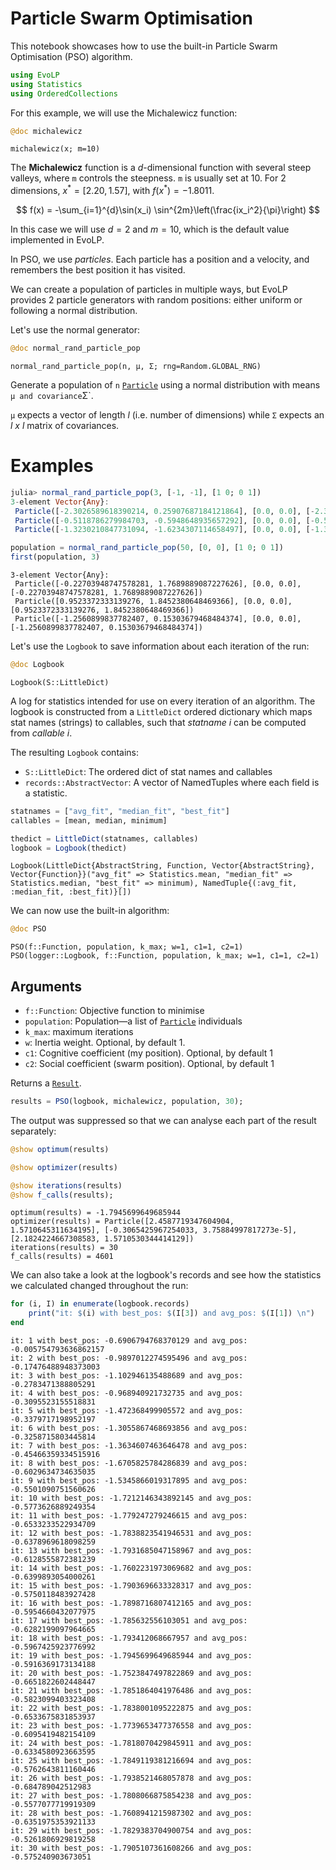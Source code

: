 # Particle Swarm Optimisation

This notebook showcases how to use the built-in Particle Swarm Optimisation (PSO) algorithm.


```julia
using EvoLP
using Statistics
using OrderedCollections
```

For this example, we will use the Michalewicz function:


```julia
@doc michalewicz
```


```
michalewicz(x; m=10)
```

The **Michalewicz** function is a $d$-dimensional function with several steep valleys, where `m` controls the steepness. `m` is usually set at 10. For 2 dimensions, $x^* = [2.20, 1.57]$, with $f(x^*) = -1.8011$.

$$
f(x) = -\sum_{i=1}^{d}\sin(x_i) \sin^{2m}\left(\frac{ix_i^2}{\pi}\right)
$$



In this case we will use $d=2$ and $m=10$, which is the default value implemented in EvoLP.

In PSO, we use _particles_. Each particle has a position and a velocity, and remembers the best position it has visited.

We can create a population of particles in multiple ways, but EvoLP provides 2 particle generators with random positions: either uniform or following a normal distribution.

Let's use the normal generator:


```julia
@doc normal_rand_particle_pop
```


```
normal_rand_particle_pop(n, μ, Σ; rng=Random.GLOBAL_RNG)
```

Generate a population of `n` [`Particle`](@ref) using a normal distribution with means `μ and covariance`Σ`.

`μ` expects a vector of length *l* (i.e. number of dimensions) while `Σ` expects an *l x l* matrix of covariances.

# Examples

```julia
julia> normal_rand_particle_pop(3, [-1, -1], [1 0; 0 1])
3-element Vector{Any}:
 Particle([-2.3026589618390214, 0.25907687184121864], [0.0, 0.0], [-2.3026589618390214, 0.25907687184121864])
 Particle([-0.5118786279984703, -0.5948648935657292], [0.0, 0.0], [-0.5118786279984703, -0.5948648935657292])
 Particle([-1.3230210847731094, -1.6234307114658497], [0.0, 0.0], [-1.3230210847731094, -1.6234307114658497])
```




```julia
population = normal_rand_particle_pop(50, [0, 0], [1 0; 0 1])
first(population, 3)
```


    3-element Vector{Any}:
     Particle([-0.22703948747578281, 1.7689889087227626], [0.0, 0.0], [-0.22703948747578281, 1.7689889087227626])
     Particle([0.9523372333139276, 1.8452380648469366], [0.0, 0.0], [0.9523372333139276, 1.8452380648469366])
     Particle([-1.2560899837782407, 0.15303679468484374], [0.0, 0.0], [-1.2560899837782407, 0.15303679468484374])


Let's use the `Logbook` to save information about each iteration of the run:


```julia
@doc Logbook
```


```
Logbook(S::LittleDict)
```

A log for statistics intended for use on every iteration of an algorithm. The logbook is constructed from a `LittleDict` ordered dictionary which maps stat names (strings) to callables, such that *statname* $i$ can be computed from *callable* $i$.

The resulting `Logbook` contains:

  * `S::LittleDict`: The ordered dict of stat names and callables
  * `records::AbstractVector`: A vector of NamedTuples where each field is a statistic.




```julia
statnames = ["avg_fit", "median_fit", "best_fit"]
callables = [mean, median, minimum]

thedict = LittleDict(statnames, callables)
logbook = Logbook(thedict)
```


    Logbook(LittleDict{AbstractString, Function, Vector{AbstractString}, Vector{Function}}("avg_fit" => Statistics.mean, "median_fit" => Statistics.median, "best_fit" => minimum), NamedTuple{(:avg_fit, :median_fit, :best_fit)}[])


We can now use the built-in algorithm:


```julia
@doc PSO
```


```
PSO(f::Function, population, k_max; w=1, c1=1, c2=1)
PSO(logger::Logbook, f::Function, population, k_max; w=1, c1=1, c2=1)
```

## Arguments

  * `f::Function`: Objective function to minimise
  * `population`: Population—a list of [`Particle`](@ref) individuals
  * `k_max`: maximum iterations
  * `w`: Inertia weight. Optional, by default 1.
  * `c1`: Cognitive coefficient (my position). Optional, by default 1
  * `c2`: Social coefficient (swarm position). Optional, by default 1

Returns a [`Result`](@ref).




```julia
results = PSO(logbook, michalewicz, population, 30);
```

The output was suppressed so that we can analyse each part of the result separately:


```julia
@show optimum(results)

@show optimizer(results)

@show iterations(results)
@show f_calls(results);
```

    optimum(results) = -1.7945699649685944
    optimizer(results) = Particle([2.4587719347604904, 1.5710645311634195], [-0.3065425967254033, 3.75884997817273e-5], [2.1824224667308583, 1.5710530344414129])
    iterations(results) = 30
    f_calls(results) = 4601


We can also take a look at the logbook's records and see how the statistics we calculated changed throughout the run:


```julia
for (i, I) in enumerate(logbook.records)
    print("it: $(i) with best_pos: $(I[3]) and avg_pos: $(I[1]) \n")
end
```

    it: 1 with best_pos: -0.6906794768370129 and avg_pos: -0.005754793636862157 
    it: 2 with best_pos: -0.9897012274595496 and avg_pos: -0.17476488948373003 
    it: 3 with best_pos: -1.102946135488689 and avg_pos: -0.2783471388805291 
    it: 4 with best_pos: -0.968940921732735 and avg_pos: -0.3095523155518831 
    it: 5 with best_pos: -1.472368499905572 and avg_pos: -0.3379717198952197 
    it: 6 with best_pos: -1.3055867468693856 and avg_pos: -0.3258715803445814 
    it: 7 with best_pos: -1.3634607463646478 and avg_pos: -0.45466359334515916 
    it: 8 with best_pos: -1.6705825784286839 and avg_pos: -0.6029634734635035 
    it: 9 with best_pos: -1.5345866019317895 and avg_pos: -0.5501090751560626 
    it: 10 with best_pos: -1.7212146343892145 and avg_pos: -0.5773626889249354 
    it: 11 with best_pos: -1.779247279246615 and avg_pos: -0.6533233522934709 
    it: 12 with best_pos: -1.7838823541946531 and avg_pos: -0.6378969618098259 
    it: 13 with best_pos: -1.7931685047158967 and avg_pos: -0.6128555872381239 
    it: 14 with best_pos: -1.7602231973069682 and avg_pos: -0.6399893054000261 
    it: 15 with best_pos: -1.7903696633328317 and avg_pos: -0.5750118483927428 
    it: 16 with best_pos: -1.7898716807412165 and avg_pos: -0.5954660432077975 
    it: 17 with best_pos: -1.785632556103051 and avg_pos: -0.6282199097964665 
    it: 18 with best_pos: -1.793412068667957 and avg_pos: -0.5967425923776992 
    it: 19 with best_pos: -1.7945699649685944 and avg_pos: -0.5916369173134188 
    it: 20 with best_pos: -1.7523847497822869 and avg_pos: -0.6651822602448447 
    it: 21 with best_pos: -1.7851864041976486 and avg_pos: -0.5823099403323408 
    it: 22 with best_pos: -1.7838001095222875 and avg_pos: -0.6533675831853937 
    it: 23 with best_pos: -1.7739653477376558 and avg_pos: -0.6095419482154109 
    it: 24 with best_pos: -1.7818070429845911 and avg_pos: -0.6334580923663595 
    it: 25 with best_pos: -1.7849119381216694 and avg_pos: -0.5762643811160446 
    it: 26 with best_pos: -1.7938521468057878 and avg_pos: -0.684789042512983 
    it: 27 with best_pos: -1.7808066875854238 and avg_pos: -0.5577077719919309 
    it: 28 with best_pos: -1.7608941215987302 and avg_pos: -0.6351975353921133 
    it: 29 with best_pos: -1.7829383704900754 and avg_pos: -0.5261806929819258 
    it: 30 with best_pos: -1.7905107361608266 and avg_pos: -0.575240903673051 


